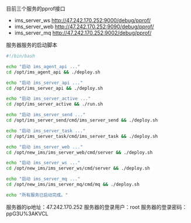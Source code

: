 目前三个服务的pprof接口

- ims_server_ws http://47.242.170.252:9000/debug/pprof/
- ims_server_web  http://47.242.170.252:9090/debug/pprof/
- ims_server_mq  http://47.242.170.252:9002/debug/pprof/

服务器服务的启动脚本

```bash
#!/bin/bash

echo "启动 ims_agent_api ..."
cd /opt/ims_agent_api && ./deploy.sh

echo "启动 ims_server_api ..."
cd /opt/ims_server_api && ./deploy.sh

echo "启动 ims_server_active ..."
cd /opt/ims_server_active && ./run.sh

echo "启动 ims_server_send ..."
cd /opt/ims_server_send/cmd/ims_server_send && ./deploy.sh

echo "启动 ims_server_task ..."
cd /opt/ims_server_task/cmd/ims_server_task && ./deploy.sh

echo "启动 ims_server_web ..."
cd /opt/new_ims/ims_server_web/cmd/server && ./deploy.sh

echo "启动 ims_server_ws ..."
cd /opt/new_ims/ims_server_ws/cmd/server && ./deploy.sh

echo "启动 ims_server_mq ..."
cd /opt/new_ims/ims_server_mq/cmd/mq && ./deploy.sh

echo "所有服务已启动完成。"
```

服务器的ip地址：47.242.170.252
服务器的登录用户：root
服务器的登录密码：ppG3U%3AKVCL

